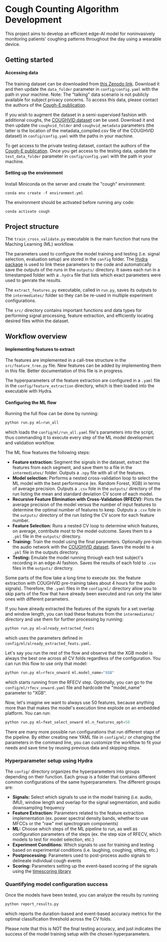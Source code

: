 # Cough Counting Algorithm Development

This project aims to develop an efficient edge-AI model for noninvasively monitoring patients' coughing patterns throughout the day using a wearable device.

## Getting started

#### Accessing data

The training dataset can be downloaded from [this Zenodo link](https://zenodo.org/records/7562332). Download it and then update the `data_folder` parameter in `config/config.yaml` with the path in your machine. Note: The "talking" data scenario is not publicly available for subject privacy concerns. To access this data, please contact the authors of the [Cough-E publication](https://arxiv.org/abs/2410.24066).

If you wish to augment the dataset in a semi-supervised fashion with additional coughs, the [COUGHVID dataset](https://zenodo.org/records/7024894) can be used. Download it and then update the `coughvid_folder` and `coughvid_metadata` parameters (the latter is the location of the metadata_compiled.csv file of the COUGHVID dataset) in `config/config.yaml` with the paths in your machine.

To get access to the private testing dataset, contact the authors of the [Cough-E publication](https://arxiv.org/abs/2410.24066). Once you get access to the testing data, update the `test_data_folder` parameter in `config/config.yaml` with the path in your machine.

#### Setting up the environment

Install Miniconda on the server and create the "cough" environment:

```
conda env create -f environment.yml
```

The environment should be activated before running any code:

```
conda activate cough
```

## Project structure

The `train_cross_validate.py` executable is the main function that runs the Maching Learning (ML) workflow. 

The parameters used to configure the model training and testing (i.e. signal selection, evaluation setup) are stored in the `config` folder. The [Hydra package](https://hydra.cc/docs/intro/) is used to link these parameters to the code and automatically save the outputs of the runs in the `outputs/` directory. It saves each run in a timestamped folder with a `.hydra` file that lists which exact parameters were used to genrate the results.

The `extract_features.py` executable, called in `run.py`, saves its outputs to the `intermediates/` folder so they can be re-used in multiple experiment configurations.

The `src/` directory contains important functions and data types for performing signal processing, feature extraction, and efficiently locating desired files within the dataset.

## Workflow overview

#### Implementing features to extract

The features are implemented in a call-tree structure in the `src/feature_tree.py` file. New features can be added by implementing them in this file. Better documentation of this file is in progress.

The hyperparameters of the feature extraction are configured in a `.yaml` file in the `config/feature_extraction` directory, which is then loaded into the executable with Hydra.

#### Configuring the ML flow

Running the full flow can be done by running:
```python
python run.py ml=run_all
```
which loads the `config/ml/run_all.yaml` file's parameters into the script, thus commanding it to execute every step of the ML model development and validation workflow.

The ML flow features the following steps:
* **Feature extraction:** Segment the signals in the dataset, extract the features from each segment, and save them to a file in the `intermediates/` folder. Outputs a `.npy` file with all of the features.
* **Model selection:** Performs a nested cross-validation loop to select the ML model with the best performance (ex. Random Forest, XGB) in terms of average precision. Outputs a `.csv` fole in the `outputs/` directory of the run listing the mean and standard deviation CV score of each model.
* **Recursive Feature Elimination with Cross-Validation (RFECV):** Plots the average precision of the model versus the number of input features to determine the optimal number of features to keep. Outputs a `.csv` fole in the `outputs/` directory of the run listing the CV score for each feature number.
* **Feature Selection:** Runs a nested CV loop to determine which features, on average, contribute most to the model outcome. Saves them to a `.pkl` file in the `outputs/` directory.
* **Training:** Train the model using the final parameters. Optionally pre-train the audio network with the [COUGHVID dataset](https://www.nature.com/articles/s41597-021-00937-4). Saves the model to a `.pkl` file in the outputs directory.
* **Testing:** Emulate the model running through each test subject's recording in an edge-AI fashion. Saves the results of each fold to `.csv` files in the `outputs/` directory.

Some parts of the flow take a long time to execute (ex. the feature extraction with COUGHVID pre-training takes about 4 hours for the audio signals). Therefore, the `.yaml` files in the `config/ml/` directory allow you to skip parts of the flow that have already been executed and run only the later ones with different parameters. 

If you have already extracted the features of the signals for a set overlap and window length, you can load these features from the `intermediates/` directory and use them for further processing by running:
```python
python run.py ml=already_extracted_feats
```
which uses the parameters defined in `config/ml/already_extracted_feats.yaml`.

Let's say you run the rest of the flow and observe that the XGB model is always the best one across all CV folds regardless of the configuration. You can run this flow to use only that model:
```python
python run.py ml=rfecv_onward ml.model_name="XGB"
```
which starts running from the RFECV step. Optionally, you can go to the `config/ml/rfecv_onward.yaml` file and hardcode the "model_name" parameter to "XGB".

Now, let's imagine we want to always use 50 features, because anything more than that makes the model's execution time explode on an embedded platform. You can run:
```python
python run.py ml=feat_select_onward ml.n_features_opt=50
```

There are many more possible run configurations that run different staps of the pipeline. By either creating new YAML file in `config/ml/` or changing the parameters in the command line, you can customize the workflow to fit your needs and save time by reusing previous data and skipping steps.

### Hyperparameter setup using Hydra

The `config/` directory organizes the hyperparameters into groups depending on their function. Each group is a folder that contains different common configurations of the same hyperparameters. The different groups are:
* **Signals:** Select which signals to use in the model training (i.e. audio, IMU), window length and overlap for the signal segmentation, and audio downsampling frequency
* **Feature Extraction:** Parameters related to the feature extraction implementation (ex. power spectral density bands, whether to use MFCCs or the "raw" mel spectrogram components)
* **ML:** Choose which steps of the ML pipeline to run, as well as configuration parameters of the steps (ex. the step size of RFECV, which models to test for model selection, etc.)
* **Experiment Conditions:** Which signals to use for training and testing based on experimental conditions (i.e. laughing, coughing, sitting, etc.)
* **Postprocessing:** Parameters used to post-process audio signals to delineate individual cough events
* **Scoring:** Parameters setting up the event-based scoring of the signals using the [timescoring library](https://github.com/esl-epfl/epilepsy_performance_metrics)

### Quantifying model configuration success

Once the models have been tested, you can analyze the results by running
```python
python report_results.py
```
which reports the duration-based and event-based accuracy metrics for the optimal classification threshold across the CV folds.

Please note that this is NOT the final testing accuracy, and just indicates the success of the model training setup with the chosen hyperparameters.